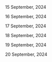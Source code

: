 15 September, 2024

16 September, 2024

17 September, 2024

18 September, 2024

19 September, 2024

20 September, 2024